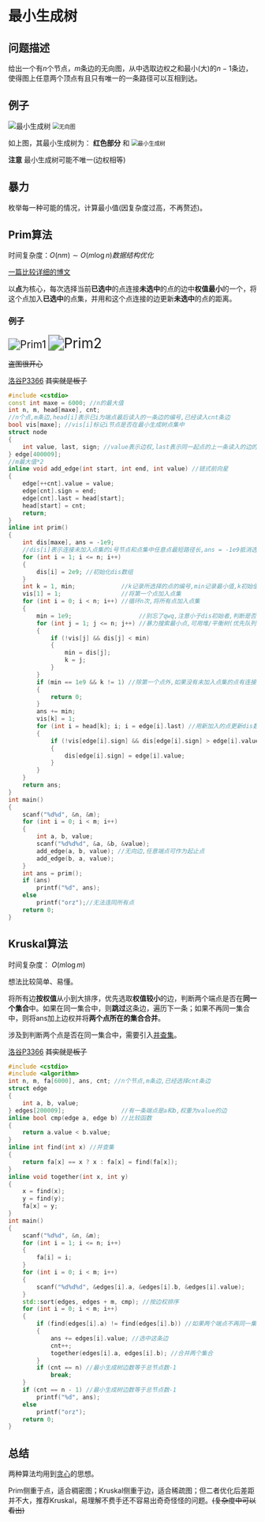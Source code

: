 # 最小生成树

## 问题描述

给出一个有$n$个节点，$m$条边的无向图，从中选取边权之和最小(大)的$n-1$条边，使得图上任意两个顶点有且只有唯一的一条路径可以互相到达。

## 例子

![最小生成树](%E6%9C%80%E5%B0%8F%E7%94%9F%E6%88%90%E6%A0%91.assets/%E6%9C%80%E5%B0%8F%E7%94%9F%E6%88%90%E6%A0%91.png)                                        <img src="%E6%9C%80%E5%B0%8F%E7%94%9F%E6%88%90%E6%A0%91.assets/%E6%97%A0%E5%90%91%E5%9B%BE.svg" alt="无向图" style="zoom:80%;" />          

如上图，其最小生成树为：  **红色部分**    和                                               <img src="%E6%9C%80%E5%B0%8F%E7%94%9F%E6%88%90%E6%A0%91.assets/%E6%9C%80%E5%B0%8F%E7%94%9F%E6%88%90%E6%A0%91.dot.svg" alt="最小生成树" style="zoom:80%;" />

**注意** 最小生成树可能不唯一(边权相等)

## 暴力

枚举每一种可能的情况，计算最小值(因复杂度过高，不再赘述)。

## Prim算法

时间复杂度：$O(nm)\sim O(m\log{n})$​ *数据结构优化*

[一篇比较详细的博文](https://blog.csdn.net/weixin_42657313/article/details/103326019?ops_request_misc=%257B%2522request%255Fid%2522%253A%2522162729943216780366585099%2522%252C%2522scm%2522%253A%252220140713.130102334..%2522%257D&request_id=162729943216780366585099&biz_id=0&utm_medium=distribute.pc_search_result.none-task-blog-2~all~top_click~default-6-103326019.first_rank_v2_pc_rank_v29&utm_term=prim%E7%AE%97%E6%B3%95&spm=1018.2226.3001.4187)

以**点**为核心，每次选择当前**已选中**的点连接**未选中**的点的边中**权值最小**的一个，将这个点加入**已选中**的点集，并用和这个点连接的边更新**未选中**的点的距离。

### 例子

<img src="%E6%9C%80%E5%B0%8F%E7%94%9F%E6%88%90%E6%A0%91.assets/20191130162837932.png" alt="Prim1" style="zoom: 150%;" />

<img src="%E6%9C%80%E5%B0%8F%E7%94%9F%E6%88%90%E6%A0%91.assets/20191130162907364.png" alt="Prim2" style="zoom: 200%;" />

~~盗图很开心~~

[洛谷P3366](https://www.luogu.com.cn/problem/P3366)    ~~其实就是板子~~

```c++
#include <cstdio>
const int maxe = 6000; //n的最大值
int n, m, head[maxe], cnt;
//n个点,m条边,head[i]表示已i为端点最后读入的一条边的编号,已经读入cnt条边
bool vis[maxe]; //vis[i]标记i节点是否在最小生成树点集中
struct node
{
    int value, last, sign; //value表示边权,last表示同一起点的上一条读入的边的编号,sign表示当前节点编号
} edge[400009];
//m最大值*2
inline void add_edge(int start, int end, int value) //链式前向星
{
    edge[++cnt].value = value;
    edge[cnt].sign = end;
    edge[cnt].last = head[start];
    head[start] = cnt;
    return;
}
inline int prim()
{
    int dis[maxe], ans = -1e9;
    //dis[i]表示连接未加入点集的i号节点和点集中任意点最短路径长,ans = -1e9抵消选择第一个点溢出
    for (int i = 1; i <= n; i++)
    {
        dis[i] = 2e9; //初始化dis数组
    }
    int k = 1, min;             //k记录所选择的点的编号,min记录最小值,k初始值为第一个加入点集的点的编号
    vis[1] = 1;                 //将第一个点加入点集
    for (int i = 0; i < n; i++) //循环n次,将所有点加入点集
    {
        min = 1e9;                   //别忘了qwq,注意小于dis初始者,判断是否无法建树
        for (int j = 1; j <= n; j++) //暴力搜索最小点,可用堆/平衡树(优先队列、set等)优化
        {
            if (!vis[j] && dis[j] < min)
            {
                min = dis[j];
                k = j;
            }
        }
        if (min == 1e9 && k != 1) //除第一个点外,如果没有未加入点集的点有连接且点集中小于n个点,证明有点无法连同
        {
            return 0;
        }
        ans += min;
        vis[k] = 1;
        for (int i = head[k]; i; i = edge[i].last) //用新加入的点更新dis数组
        {
            if (!vis[edge[i].sign] && dis[edge[i].sign] > edge[i].value)
            {
                dis[edge[i].sign] = edge[i].value;
            }
        }
    }
    return ans;
}
int main()
{
    scanf("%d%d", &n, &m);
    for (int i = 0; i < m; i++)
    {
        int a, b, value;
        scanf("%d%d%d", &a, &b, &value);
        add_edge(a, b, value); //无向边,任意端点可作为起止点
        add_edge(b, a, value);
    }
    int ans = prim();
    if (ans)
        printf("%d", ans);
    else
        printf("orz");//无法连同所有点
    return 0;
}
```



## Kruskal算法

时间复杂度： $O(m\log{m})$

想法比较简单、易懂。

将所有边**按权值**从小到大排序，优先选取**权值较小**的边，判断两个端点是否在**同一个集合**中。如果在同一集合中，则**跳过**这条边，遍历下一条；如果不再同一集合中，则将ans加上边权并将**两个点所在的集合合并**。

涉及到判断两个点是否在同一集合中，需要引入[并查集](../data数据结构/并查集.md)。

[洛谷P3366](https://www.luogu.com.cn/problem/P3366)    ~~其实就是板子~~

```c++
#include <cstdio>
#include <algorithm>
int n, m, fa[6000], ans, cnt; //n个节点,m条边,已经选择cnt条边
struct edge
{
    int a, b, value;
} edges[200009];                //有一条端点是a和b,权重为value的边
inline bool cmp(edge a, edge b) //比较函数
{
    return a.value < b.value;
}
inline int find(int x) //并查集
{
    return fa[x] == x ? x : fa[x] = find(fa[x]);
}
inline void together(int x, int y)
{
    x = find(x);
    y = find(y);
    fa[x] = y;
}
int main()
{
    scanf("%d%d", &n, &m);
    for (int i = 1; i <= n; i++)
    {
        fa[i] = i;
    }
    for (int i = 0; i < m; i++)
    {
        scanf("%d%d%d", &edges[i].a, &edges[i].b, &edges[i].value);
    }
    std::sort(edges, edges + m, cmp); //按边权排序
    for (int i = 0; i < m; i++)
    {
        if (find(edges[i].a) != find(edges[i].b)) //如果两个端点不再同一集合
        {
            ans += edges[i].value; //选中这条边
            cnt++;
            together(edges[i].a, edges[i].b); //合并两个集合
        }
        if (cnt == n) //最小生成树边数等于总节点数-1
            break;
    }
    if (cnt == n - 1) //最小生成树边数等于总节点数-1
        printf("%d", ans);
    else
        printf("orz");
    return 0;
}
```

## 总结

两种算法均用到[贪心]()的思想。

Prim侧重于点，适合稠密图；Kruskal侧重于边，适合稀疏图；但二者优化后差距并不大，推荐Kruskal，易理解不费手还不容易出奇奇怪怪的问题。~~(复杂度中可以看出)~~
